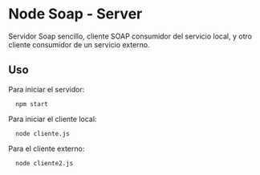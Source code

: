 # Node Soap - Server

Servidor Soap sencillo, cliente SOAP consumidor del servicio local, y otro cliente consumidor de un servicio externo.

## Uso

Para iniciar el servidor:
```
  npm start
  ```
Para iniciar el cliente local:
```
  node cliente.js
  ```
Para el cliente externo:
```
  node cliente2.js
  ```
